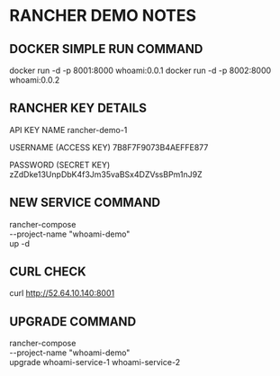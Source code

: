 RANCHER DEMO NOTES
==================



DOCKER SIMPLE RUN COMMAND
-------------------------

docker run -d -p 8001:8000 whoami:0.0.1
docker run -d -p 8002:8000 whoami:0.0.2



RANCHER KEY DETAILS
-------------------

API KEY NAME
rancher-demo-1

USERNAME (ACCESS KEY)
7B8F7F9073B4AEFFE877

PASSWORD (SECRET KEY)
zZdDke13UnpDbK4f3Jm35vaBSx4DZVssBPm1nJ9Z



NEW SERVICE COMMAND
-------------------

rancher-compose \
  --project-name "whoami-demo" \
  up -d


CURL CHECK
----------

curl http://52.64.10.140:8001



UPGRADE COMMAND
---------------
rancher-compose \
  --project-name "whoami-demo" \
  upgrade whoami-service-1 whoami-service-2
